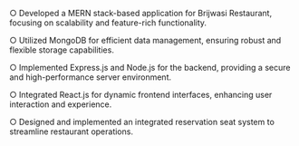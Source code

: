 ○	Developed a MERN stack-based application for Brijwasi Restaurant, focusing on scalability and feature-rich functionality.

○	Utilized MongoDB for efficient data management, ensuring robust and flexible storage capabilities. 

○	Implemented Express.js and Node.js for the backend, providing a secure and high-performance server environment.

○	Integrated React.js for dynamic frontend interfaces, enhancing user interaction and experience.

○	Designed and implemented an integrated reservation seat system to streamline restaurant operations.
